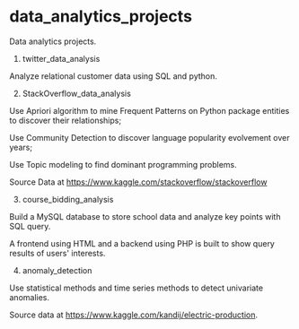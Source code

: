 # data_analytics_projects

Data analytics projects.

1. twitter_data_analysis

Analyze relational customer data using SQL and python.

2. StackOverflow_data_analysis

Use Apriori algorithm to mine Frequent Patterns on Python package entities to discover their relationships; 

Use Community Detection to discover language popularity evolvement over years;

Use Topic modeling to find dominant programming problems.

Source Data at https://www.kaggle.com/stackoverflow/stackoverflow

3. course_bidding_analysis

Build a MySQL database to store school data and analyze key points with SQL query. 

A frontend using HTML and a backend using PHP is built to show query results of users' interests.

4. anomaly_detection

Use statistical methods and time series methods to detect univariate anomalies.

Source data at https://www.kaggle.com/kandij/electric-production.
